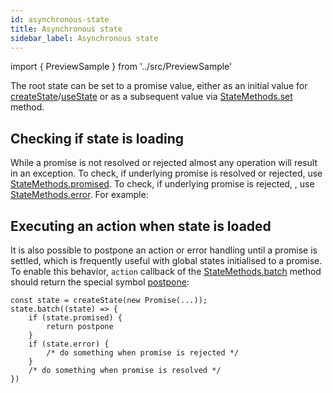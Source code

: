 ```yaml
---
id: asynchronous-state
title: Asynchronous state
sidebar_label: Asynchronous state
---
```


import { PreviewSample } from '../src/PreviewSample'

The root state can be set to a promise value, either as an initial value for [createState](typedoc-hookstate-core#createstate)/[useState](typedoc-hookstate-core#usestate) or as a subsequent value via [StateMethods.set](typedoc-hookstate-core#set) method.

## Checking if state is loading

While a promise is not resolved or rejected almost any operation will result in an exception. To check, if underlying promise is resolved or rejected, use [StateMethods.promised](typedoc-hookstate-core#readonly-promised).
To check, if underlying promise is rejected, , use [StateMethods.error](typedoc-hookstate-core#readonly-error). For example:

<PreviewSample example="local-async-state" />

## Executing an action when state is loaded

It is also possible to postpone an action or error handling until a promise is settled, which is frequently useful with global states initialised to a promise. To enable this behavior, `action` callback of the [StateMethods.batch](typedoc-hookstate-core#batch) method should return the special symbol [postpone](typedoc-hookstate-core#const-postpone):

```tsx
const state = createState(new Promise(...));
state.batch((state) => {
    if (state.promised) {
        return postpone
    }
    if (state.error) {
        /* do something when promise is rejected */
    }
    /* do something when promise is resolved */
})
```

